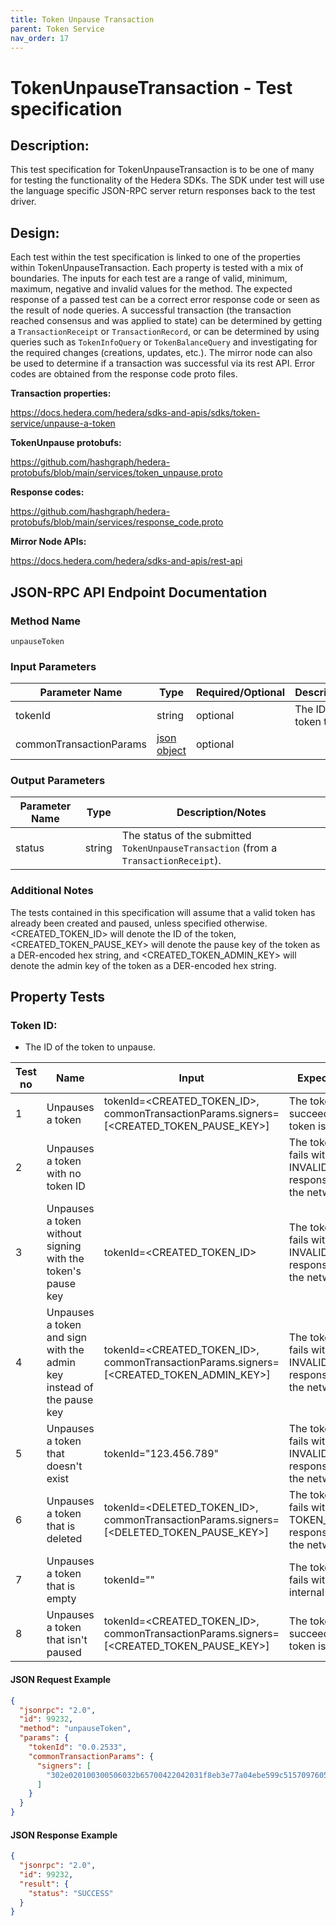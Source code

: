 ```yaml
---
title: Token Unpause Transaction
parent: Token Service
nav_order: 17
---
```

# TokenUnpauseTransaction - Test specification

## Description:
This test specification for TokenUnpauseTransaction is to be one of many for testing the functionality of the Hedera SDKs. The SDK under test will use the language specific JSON-RPC server return responses back to the test driver.

## Design:
Each test within the test specification is linked to one of the properties within TokenUnpauseTransaction. Each property is tested with a mix of boundaries. The inputs for each test are a range of valid, minimum, maximum, negative and invalid values for the method. The expected response of a passed test can be a correct error response code or seen as the result of node queries. A successful transaction (the transaction reached consensus and was applied to state) can be determined by getting a `TransactionReceipt` or `TransactionRecord`, or can be determined by using queries such as `TokenInfoQuery` or `TokenBalanceQuery` and investigating for the required changes (creations, updates, etc.). The mirror node can also be used to determine if a transaction was successful via its rest API. Error codes are obtained from the response code proto files.

**Transaction properties:**

https://docs.hedera.com/hedera/sdks-and-apis/sdks/token-service/unpause-a-token

**TokenUnpause protobufs:**

https://github.com/hashgraph/hedera-protobufs/blob/main/services/token_unpause.proto

**Response codes:**

https://github.com/hashgraph/hedera-protobufs/blob/main/services/response_code.proto

**Mirror Node APIs:**

https://docs.hedera.com/hedera/sdks-and-apis/rest-api

## JSON-RPC API Endpoint Documentation

### Method Name

`unpauseToken`

### Input Parameters

| Parameter Name          | Type                                                    | Required/Optional | Description/Notes               |
|-------------------------|---------------------------------------------------------|-------------------|---------------------------------|
| tokenId                 | string                                                  | optional          | The ID of the token to unpause. |
| commonTransactionParams | [json object](../common/CommonTransactionParameters.md) | optional          |                                 |

### Output Parameters

| Parameter Name | Type   | Description/Notes                                                                    |
|----------------|--------|--------------------------------------------------------------------------------------|
| status         | string | The status of the submitted `TokenUnpauseTransaction` (from a `TransactionReceipt`). |

### Additional Notes

The tests contained in this specification will assume that a valid token has already been created and paused, unless specified otherwise. <CREATED_TOKEN_ID> will denote the ID of the token, <CREATED_TOKEN_PAUSE_KEY> will denote the pause key of the token as a DER-encoded hex string, and <CREATED_TOKEN_ADMIN_KEY> will denote the admin key of the token as a DER-encoded hex string.

## Property Tests

### **Token ID:**

- The ID of the token to unpause.

| Test no | Name                                                                  | Input                                                                                   | Expected response                                                                 | Implemented (Y/N) |
|---------|-----------------------------------------------------------------------|-----------------------------------------------------------------------------------------|-----------------------------------------------------------------------------------|-------------------|
| 1       | Unpauses a token                                                      | tokenId=<CREATED_TOKEN_ID>, commonTransactionParams.signers=[<CREATED_TOKEN_PAUSE_KEY>] | The token unpause succeeds and the token is unpaused.                             | Y                 |
| 2       | Unpauses a token with no token ID                                     |                                                                                         | The token unpause fails with an INVALID_TOKEN_ID response code from the network.  | Y                 |
| 3       | Unpauses a token without signing with the token's pause key           | tokenId=<CREATED_TOKEN_ID>                                                              | The token unpause fails with an INVALID_SIGNATURE response code from the network. | Y                 |
| 4       | Unpauses a token and sign with the admin key instead of the pause key | tokenId=<CREATED_TOKEN_ID>, commonTransactionParams.signers=[<CREATED_TOKEN_ADMIN_KEY>] | The token unpause fails with an INVALID_SIGNATURE response code from the network. | Y                 |
| 5       | Unpauses a token that doesn't exist                                   | tokenId="123.456.789"                                                                   | The token unpause fails with an INVALID_TOKEN_ID response code from the network.  | Y                 |
| 6       | Unpauses a token that is deleted                                      | tokenId=<DELETED_TOKEN_ID>, commonTransactionParams.signers=[<DELETED_TOKEN_PAUSE_KEY>] | The token unpause fails with an TOKEN_WAS_DELETED response code from the network. | Y                 |
| 7       | Unpauses a token that is empty                                        | tokenId=""                                                                              | The token unpause fails with an SDK internal error.                               | Y                 |
| 8       | Unpauses a token that isn't paused                                    | tokenId=<CREATED_TOKEN_ID>, commonTransactionParams.signers=[<CREATED_TOKEN_PAUSE_KEY>] | The token unpause succeeds and the token is unpaused.                             | Y                 |

#### JSON Request Example

```json
{
  "jsonrpc": "2.0",
  "id": 99232,
  "method": "unpauseToken",
  "params": {
    "tokenId": "0.0.2533",
    "commonTransactionParams": {
      "signers": [
        "302e020100300506032b65700422042031f8eb3e77a04ebe599c51570976053009e619414f26bdd39676a5d3b2782a1d"
      ]
    }
  }
}
```

#### JSON Response Example

```json
{
  "jsonrpc": "2.0",
  "id": 99232,
  "result": {
    "status": "SUCCESS"
  }
}
```